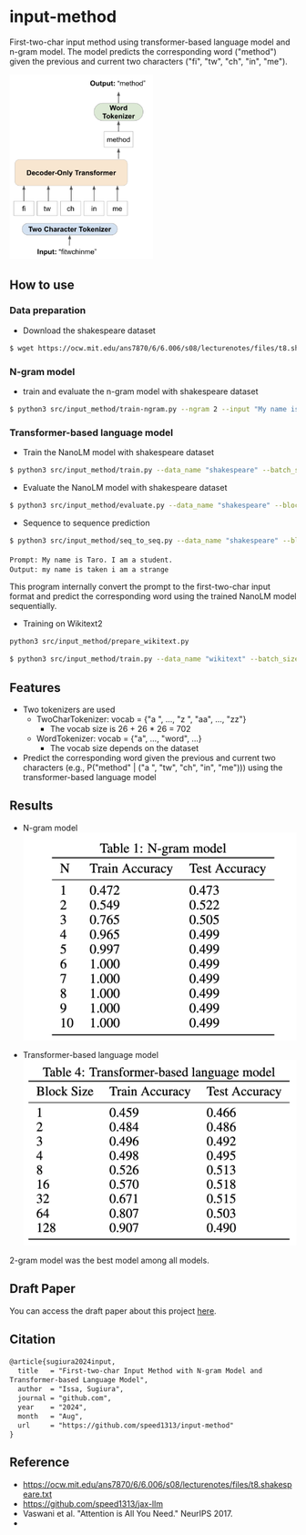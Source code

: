 # input-method
First-two-char input method using transformer-based language model and n-gram model.
The model predicts the corresponding word ("method") given the previous and current two characters ("fi", "tw", "ch", "in", "me").

<img src="./figure/two_char_lm_overview.png" width="50%">


## How to use

### Data preparation
- Download the shakespeare dataset
```bash
$ wget https://ocw.mit.edu/ans7870/6/6.006/s08/lecturenotes/files/t8.shakespeare.txt -P data/shakespeare
```


### N-gram model

- train and evaluate the n-gram model with shakespeare dataset
```bash
$ python3 src/input_method/train-ngram.py --ngram 2 --input "My name is Taro. I am a student."
```

### Transformer-based language model
- Train the NanoLM model with shakespeare dataset
```bash
$ python3 src/input_method/train.py --data_name "shakespeare" --batch_size 128 --n_iterations 5000 --n_freq_eval 100 --dropout_rate 0.1 --learning_rate 0.001 --num_layers 8 --embed_size 256  --head_size 32 --num_heads 8 --block_size 4
```

- Evaluate the NanoLM model with shakespeare dataset
```bash
$ python3 src/input_method/evaluate.py --data_name "shakespeare" --block_size 4
```

- Sequence to sequence prediction
```bash
$ python3 src/input_method/seq_to_seq.py --data_name "shakespeare" --block_size 16 --input "My name is Taro. I am a student."

Prompt: My name is Taro. I am a student.
Output: my name is taken i am a strange
```
This program internally convert the prompt to the first-two-char input format and predict the corresponding word using the trained NanoLM model sequentially.

- Training on Wikitext2

```bash
python3 src/input_method/prepare_wikitext.py
```


```bash
$ python3 src/input_method/train.py --data_name "wikitext" --batch_size 1024 --n_iterations 1000 --n_freq_eval 100 --dropout_rate 0.0 --learning_rate 0.001 --num_layers 8 --embed_size 256  --head_size 32 --num_heads 8 --block_size 4
```


## Features
- Two tokenizers are used
  - TwoCharTokenizer: vocab = {"a ", ..., "z ", "aa", ..., "zz"}
      - The vocab size is 26 + 26 * 26 = 702
  - WordTokenizer: vocab = {"a", ..., "word", ...}
    - The vocab size depends on the dataset
- Predict the corresponding word given the previous and current two characters (e.g., P("method" | ("a ", "tw", "ch", "in", "me"))) using the transformer-based language model

## Results

- N-gram model
![n-gram](./figure/n-gram.png)

- Transformer-based language model
![transformer](./figure/transformer-based.png)

2-gram model was the best model among all models.

## Draft Paper
You can access the draft paper about this project [here](./draft_paper.pdf).

## Citation
```
@article{sugiura2024input,
  title   = "First-two-char Input Method with N-gram Model and
Transformer-based Language Model",
  author  = "Issa, Sugiura",
  journal = "github.com",
  year    = "2024",
  month   = "Aug",
  url     = "https://github.com/speed1313/input-method"
}
```




## Reference
- https://ocw.mit.edu/ans7870/6/6.006/s08/lecturenotes/files/t8.shakespeare.txt
- https://github.com/speed1313/jax-llm
- Vaswani et al. "Attention is All You Need." NeurIPS 2017.
-
